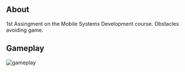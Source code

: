 <h2>About</h2>
1st Assingment on the Mobile Systems Development course. 
Obstacles avoiding game.

<h2>Gameplay</h2>

![gameplay](https://user-images.githubusercontent.com/57441511/205062043-1dbdbe73-abe5-4888-b898-af8b69d26d60.gif)
